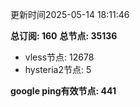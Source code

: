 更新时间2025-05-14 18:11:46

**总订阅: 160**
**总节点: 35136**
- vless节点: 12678
- hysteria2节点: 5

**google ping有效节点: 441**
